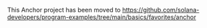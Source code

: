 This Anchor project has been moved to https://github.com/solana-developers/program-examples/tree/main/basics/favorites/anchor
